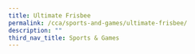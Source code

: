 ```yaml
---
title: Ultimate Frisbee
permalink: /cca/sports-and-games/ultimate-frisbee/
description: ""
third_nav_title: Sports & Games
---
```

